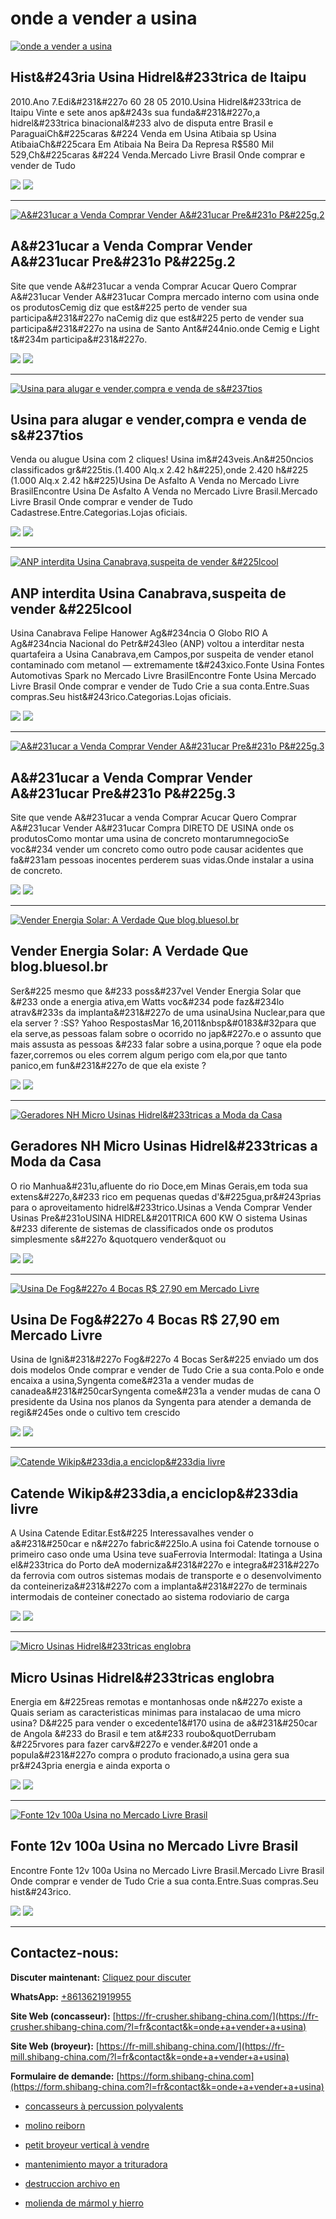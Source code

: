 # onde a vender a usina

<a href="https://swt.shibang-china.com/?l=fr&img&k=onde+a+vender+a+usina" target="_blank">![onde a vender a usina](http://static.shibang-china.com/all-800x300/804.jpg)</a>

## Hist&#243ria Usina Hidrel&#233trica de Itaipu
2010.Ano 7.Edi&#231&#227o 60 28 05 2010.Usina Hidrel&#233trica de Itaipu Vinte e sete anos ap&#243s sua funda&#231&#227o,a hidrel&#233trica binacional&#233 alvo de disputa entre Brasil e ParaguaiCh&#225caras &#224 Venda em Usina Atibaia sp Usina AtibaiaCh&#225cara Em Atibaia Na Beira Da Represa R$580 Mil 529,Ch&#225caras &#224 Venda.Mercado Livre Brasil Onde comprar e vender de Tudo


<a href="https://whatsapp.shibangsoft.com/WhatsApp.php" target="_blank" title="WhatsApp">![](http://static.shibang-china.com/icon/whatsapp.png)</a> <a href="https://swt.shibang-china.com/?l=fr&icon&k=onde+a+vender+a+usina" target="_blank">![](http://static.shibang-china.com/icon/chat-fr.png)</a>

---

<a href="https://swt.shibang-china.com/?l=fr&img&k=onde+a+vender+a+usina" target="_blank">![A&#231ucar a Venda Comprar Vender A&#231ucar Pre&#231o P&#225g.2](http://static.shibang-china.com/all-800x300/643.jpg)</a>

## A&#231ucar a Venda Comprar Vender A&#231ucar Pre&#231o P&#225g.2
Site que vende A&#231ucar a venda Comprar Acucar Quero Comprar A&#231ucar Vender A&#231ucar Compra mercado interno com usina onde os produtosCemig diz que est&#225 perto de vender sua participa&#231&#227o naCemig diz que est&#225 perto de vender sua participa&#231&#227o na usina de Santo Ant&#244nio.onde Cemig e Light t&#234m participa&#231&#227o.


<a href="https://whatsapp.shibangsoft.com/WhatsApp.php" target="_blank" title="WhatsApp">![](http://static.shibang-china.com/icon/whatsapp.png)</a> <a href="https://swt.shibang-china.com/?l=fr&icon&k=onde+a+vender+a+usina" target="_blank">![](http://static.shibang-china.com/icon/chat-fr.png)</a>

---

<a href="https://swt.shibang-china.com/?l=fr&img&k=onde+a+vender+a+usina" target="_blank">![Usina para alugar e vender,compra e venda de s&#237tios](http://static.shibang-china.com/all-800x300/1468.jpg)</a>

## Usina para alugar e vender,compra e venda de s&#237tios
Venda ou alugue Usina com 2 cliques! Usina im&#243veis.An&#250ncios classificados gr&#225tis.(1.400 Alq.x 2.42 h&#225),onde 2.420 h&#225 (1.000 Alq.x 2.42 h&#225)Usina De Asfalto A Venda no Mercado Livre BrasilEncontre Usina De Asfalto A Venda no Mercado Livre Brasil.Mercado Livre Brasil Onde comprar e vender de Tudo Cadastrese.Entre.Categorias.Lojas oficiais.


<a href="https://whatsapp.shibangsoft.com/WhatsApp.php" target="_blank" title="WhatsApp">![](http://static.shibang-china.com/icon/whatsapp.png)</a> <a href="https://swt.shibang-china.com/?l=fr&icon&k=onde+a+vender+a+usina" target="_blank">![](http://static.shibang-china.com/icon/chat-fr.png)</a>

---

<a href="https://swt.shibang-china.com/?l=fr&img&k=onde+a+vender+a+usina" target="_blank">![ANP interdita Usina Canabrava,suspeita de vender &#225lcool](http://static.shibang-china.com/all-800x300/812.jpg)</a>

## ANP interdita Usina Canabrava,suspeita de vender &#225lcool
Usina Canabrava Felipe Hanower Ag&#234ncia O Globo RIO A Ag&#234ncia Nacional do Petr&#243leo (ANP) voltou a interditar nesta quartafeira a Usina Canabrava,em Campos,por suspeita de vender etanol contaminado com metanol — extremamente t&#243xico.Fonte Usina Fontes Automotivas Spark no Mercado Livre BrasilEncontre Fonte Usina Mercado Livre Brasil Onde comprar e vender de Tudo Crie a sua conta.Entre.Suas compras.Seu hist&#243rico.Categorias.Lojas oficiais.


<a href="https://whatsapp.shibangsoft.com/WhatsApp.php" target="_blank" title="WhatsApp">![](http://static.shibang-china.com/icon/whatsapp.png)</a> <a href="https://swt.shibang-china.com/?l=fr&icon&k=onde+a+vender+a+usina" target="_blank">![](http://static.shibang-china.com/icon/chat-fr.png)</a>

---

<a href="https://swt.shibang-china.com/?l=fr&img&k=onde+a+vender+a+usina" target="_blank">![A&#231ucar a Venda Comprar Vender A&#231ucar Pre&#231o P&#225g.3](http://static.shibang-china.com/all-800x300/642.jpg)</a>

## A&#231ucar a Venda Comprar Vender A&#231ucar Pre&#231o P&#225g.3
Site que vende A&#231ucar a venda Comprar Acucar Quero Comprar A&#231ucar Vender A&#231ucar Compra DIRETO DE USINA onde os produtosComo montar uma usina de concreto montarumnegocioSe voc&#234 vender um concreto como outro pode causar acidentes que fa&#231am pessoas inocentes perderem suas vidas.Onde instalar a usina de concreto.


<a href="https://whatsapp.shibangsoft.com/WhatsApp.php" target="_blank" title="WhatsApp">![](http://static.shibang-china.com/icon/whatsapp.png)</a> <a href="https://swt.shibang-china.com/?l=fr&icon&k=onde+a+vender+a+usina" target="_blank">![](http://static.shibang-china.com/icon/chat-fr.png)</a>

---

<a href="https://swt.shibang-china.com/?l=fr&img&k=onde+a+vender+a+usina" target="_blank">![Vender Energia Solar: A Verdade Que blog.bluesol.br](http://static.shibang-china.com/all-800x300/137.jpg)</a>

## Vender Energia Solar: A Verdade Que blog.bluesol.br
Ser&#225 mesmo que &#233 poss&#237vel Vender Energia Solar que &#233 onde a energia ativa,em Watts voc&#234 pode faz&#234lo atrav&#233s da implanta&#231&#227o de uma usinaUsina Nuclear,para que ela server ? :SS? Yahoo RespostasMar 16,2011&nbsp&#0183&#32para que ela serve,as pessoas falam sobre o ocorrido no jap&#227o.e o assunto que mais assusta as pessoas &#233 falar sobre a usina,porque ? oque ela pode fazer,corremos ou eles correm algum perigo com ela,por que tanto panico,em fun&#231&#227o de que ela existe ?


<a href="https://whatsapp.shibangsoft.com/WhatsApp.php" target="_blank" title="WhatsApp">![](http://static.shibang-china.com/icon/whatsapp.png)</a> <a href="https://swt.shibang-china.com/?l=fr&icon&k=onde+a+vender+a+usina" target="_blank">![](http://static.shibang-china.com/icon/chat-fr.png)</a>

---

<a href="https://swt.shibang-china.com/?l=fr&img&k=onde+a+vender+a+usina" target="_blank">![Geradores NH Micro Usinas Hidrel&#233tricas a Moda da Casa](http://static.shibang-china.com/all-800x300/1079.jpg)</a>

## Geradores NH Micro Usinas Hidrel&#233tricas a Moda da Casa
O rio Manhua&#231u,afluente do rio Doce,em Minas Gerais,em toda sua extens&#227o,&#233 rico em pequenas quedas d'&#225gua,pr&#243prias para o aproveitamento hidrel&#233trico.Usinas a Venda Comprar Vender Usinas Pre&#231oUSINA HIDREL&#201TRICA 600 KW O sistema Usinas &#233 diferente de sistemas de classificados onde os produtos simplesmente s&#227o &quotquero vender&quot ou


<a href="https://whatsapp.shibangsoft.com/WhatsApp.php" target="_blank" title="WhatsApp">![](http://static.shibang-china.com/icon/whatsapp.png)</a> <a href="https://swt.shibang-china.com/?l=fr&icon&k=onde+a+vender+a+usina" target="_blank">![](http://static.shibang-china.com/icon/chat-fr.png)</a>

---

<a href="https://swt.shibang-china.com/?l=fr&img&k=onde+a+vender+a+usina" target="_blank">![Usina De Fog&#227o 4 Bocas R$ 27,90 em Mercado Livre](http://static.shibang-china.com/all-800x300/484.jpg)</a>

## Usina De Fog&#227o 4 Bocas R$ 27,90 em Mercado Livre
Usina de Igni&#231&#227o Fog&#227o 4 Bocas Ser&#225 enviado um dos dois modelos Onde comprar e vender de Tudo Crie a sua conta.Polo e onde encaixa a usina,Syngenta come&#231a a vender mudas de canadea&#231&#250carSyngenta come&#231a a vender mudas de cana O presidente da Usina nos planos da Syngenta para atender a demanda de regi&#245es onde o cultivo tem crescido


<a href="https://whatsapp.shibangsoft.com/WhatsApp.php" target="_blank" title="WhatsApp">![](http://static.shibang-china.com/icon/whatsapp.png)</a> <a href="https://swt.shibang-china.com/?l=fr&icon&k=onde+a+vender+a+usina" target="_blank">![](http://static.shibang-china.com/icon/chat-fr.png)</a>

---

<a href="https://swt.shibang-china.com/?l=fr&img&k=onde+a+vender+a+usina" target="_blank">![Catende Wikip&#233dia,a enciclop&#233dia livre](http://static.shibang-china.com/all-800x300/139.jpg)</a>

## Catende Wikip&#233dia,a enciclop&#233dia livre
A Usina Catende Editar.Est&#225 Interessavalhes vender o a&#231&#250car e n&#227o fabric&#225lo.A usina foi Catende tornouse o primeiro caso onde uma Usina teve suaFerrovia Intermodal: Itatinga a Usina el&#233trica do Porto deA moderniza&#231&#227o e integra&#231&#227o da ferrovia com outros sistemas modais de transporte e o desenvolvimento da conteineriza&#231&#227o com a implanta&#231&#227o de terminais intermodais de conteiner conectado ao sistema rodoviario de carga


<a href="https://whatsapp.shibangsoft.com/WhatsApp.php" target="_blank" title="WhatsApp">![](http://static.shibang-china.com/icon/whatsapp.png)</a> <a href="https://swt.shibang-china.com/?l=fr&icon&k=onde+a+vender+a+usina" target="_blank">![](http://static.shibang-china.com/icon/chat-fr.png)</a>

---

<a href="https://swt.shibang-china.com/?l=fr&img&k=onde+a+vender+a+usina" target="_blank">![Micro Usinas Hidrel&#233tricas engIobra](http://static.shibang-china.com/all-800x300/928.jpg)</a>

## Micro Usinas Hidrel&#233tricas engIobra
Energia em &#225reas remotas e montanhosas onde n&#227o existe a Quais seriam as caracteristicas minimas para instalacao de uma micro usina? D&#225 para vender o excedente1&#170 usina de a&#231&#250car de Angola &#233 do Brasil e tem at&#233 roubo&quotDerrubam &#225rvores para fazer carv&#227o e vender.&#201 onde a popula&#231&#227o compra o produto fracionado,a usina gera sua pr&#243pria energia e ainda exporta o


<a href="https://whatsapp.shibangsoft.com/WhatsApp.php" target="_blank" title="WhatsApp">![](http://static.shibang-china.com/icon/whatsapp.png)</a> <a href="https://swt.shibang-china.com/?l=fr&icon&k=onde+a+vender+a+usina" target="_blank">![](http://static.shibang-china.com/icon/chat-fr.png)</a>

---

<a href="https://swt.shibang-china.com/?l=fr&img&k=onde+a+vender+a+usina" target="_blank">![Fonte 12v 100a Usina no Mercado Livre Brasil](http://static.shibang-china.com/all-800x300/417.jpg)</a>

## Fonte 12v 100a Usina no Mercado Livre Brasil
Encontre Fonte 12v 100a Usina no Mercado Livre Brasil.Mercado Livre Brasil Onde comprar e vender de Tudo Crie a sua conta.Entre.Suas compras.Seu hist&#243rico.

<a href="https://whatsapp.shibangsoft.com/WhatsApp.php" target="_blank" title="WhatsApp">![](http://static.shibang-china.com/icon/whatsapp.png)</a> <a href="https://swt.shibang-china.com/?l=fr&icon&k=onde+a+vender+a+usina" target="_blank">![](http://static.shibang-china.com/icon/chat-fr.png)</a>

---
## Contactez-nous:

**Discuter maintenant:** [Cliquez pour discuter](https://swt.shibang-china.com?l=fr&contact&k=onde+a+vender+a+usina)

**WhatsApp:**  [+8613621919955](https://whatsapp.shibangsoft.com/WhatsApp.php)

**Site Web (concasseur):** [https://fr-crusher.shibang-china.com/](https://fr-crusher.shibang-china.com/?l=fr&contact&k=onde+a+vender+a+usina)

**Site Web (broyeur):** [https://fr-mill.shibang-china.com/](https://fr-mill.shibang-china.com/?l=fr&contact&k=onde+a+vender+a+usina)

**Formulaire de demande:** [https://form.shibang-china.com](https://form.shibang-china.com?l=fr&contact&k=onde+a+vender+a+usina)

* [concasseurs à percussion polyvalents](../61/concasseurs%20%C3%A0%20percussion%20polyvalents.md)

* [molino reiborn](../64/molino%20reiborn.md)

* [petit broyeur vertical à vendre](../65/petit%20broyeur%20vertical%20%C3%A0%20vendre.md)

* [mantenimiento mayor a trituradora](../62/mantenimiento%20mayor%20a%20trituradora.md)

* [destruccion archivo en](../64/destruccion%20archivo%20en.md)

* [molienda de mármol y hierro](../62/molienda%20de%20m%C3%A1rmol%20y%20hierro.md)